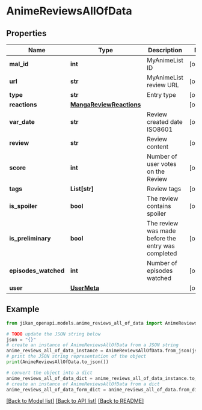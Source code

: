 # AnimeReviewsAllOfData


## Properties

Name | Type | Description | Notes
------------ | ------------- | ------------- | -------------
**mal_id** | **int** | MyAnimeList ID | [optional] 
**url** | **str** | MyAnimeList review URL | [optional] 
**type** | **str** | Entry type | [optional] 
**reactions** | [**MangaReviewReactions**](MangaReviewReactions.md) |  | [optional] 
**var_date** | **str** | Review created date ISO8601 | [optional] 
**review** | **str** | Review content | [optional] 
**score** | **int** | Number of user votes on the Review | [optional] 
**tags** | **List[str]** | Review tags | [optional] 
**is_spoiler** | **bool** | The review contains spoiler | [optional] 
**is_preliminary** | **bool** | The review was made before the entry was completed | [optional] 
**episodes_watched** | **int** | Number of episodes watched | [optional] 
**user** | [**UserMeta**](UserMeta.md) |  | [optional] 

## Example

```python
from jikan_openapi.models.anime_reviews_all_of_data import AnimeReviewsAllOfData

# TODO update the JSON string below
json = "{}"
# create an instance of AnimeReviewsAllOfData from a JSON string
anime_reviews_all_of_data_instance = AnimeReviewsAllOfData.from_json(json)
# print the JSON string representation of the object
print(AnimeReviewsAllOfData.to_json())

# convert the object into a dict
anime_reviews_all_of_data_dict = anime_reviews_all_of_data_instance.to_dict()
# create an instance of AnimeReviewsAllOfData from a dict
anime_reviews_all_of_data_form_dict = anime_reviews_all_of_data.from_dict(anime_reviews_all_of_data_dict)
```
[[Back to Model list]](../README.md#documentation-for-models) [[Back to API list]](../README.md#documentation-for-api-endpoints) [[Back to README]](../README.md)


